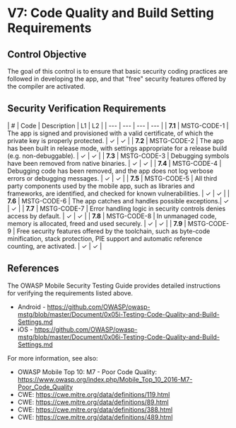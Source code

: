 # V7: Code Quality and Build Setting Requirements

## Control Objective

The goal of this control is to ensure that basic security coding practices are followed in developing the app, and that "free" security features offered by the compiler are activated.

## Security Verification Requirements

| # | Code | Description | L1 | L2 |
| --- | --- | --- | --- |
| **7.1** | MSTG-CODE-1 | The app is signed and provisioned with a valid certificate, of which the private key is properly protected. | ✓ | ✓ |
| **7.2** | MSTG-CODE-2 | The app has been built in release mode, with settings appropriate for a release build (e.g. non-debuggable). | ✓ | ✓ |
| **7.3** | MSTG-CODE-3 | Debugging symbols have been removed from native binaries. | ✓ | ✓ |
| **7.4** | MSTG-CODE-4 | Debugging code has been removed, and the app does not log verbose errors or debugging messages. | ✓ | ✓ |
| **7.5** | MSTG-CODE-5 | All third party components used by the mobile app, such as libraries and frameworks, are identified, and checked for known vulnerabilities. | ✓ | ✓ |
| **7.6** | MSTG-CODE-6 | The app catches and handles possible exceptions.| ✓ | ✓ |
| **7.7** | MSTG-CODE-7 | Error handling logic in security controls denies access by default. | ✓ | ✓ |
| **7.8** | MSTG-CODE-8 | In unmanaged code, memory is allocated, freed and used securely.  | ✓ | ✓ |
| **7.9** | MSTG-CODE-9 | Free security features offered by the toolchain, such as byte-code minification, stack protection, PIE support and automatic reference counting, are activated. | ✓ | ✓ |

<div style="page-break-after: always;"></div>

## References

The OWASP Mobile Security Testing Guide provides detailed instructions for verifying the requirements listed above.

- Android - <https://github.com/OWASP/owasp-mstg/blob/master/Document/0x05i-Testing-Code-Quality-and-Build-Settings.md>
- iOS - <https://github.com/OWASP/owasp-mstg/blob/master/Document/0x06i-Testing-Code-Quality-and-Build-Settings.md>

For more information, see also:

- OWASP Mobile Top 10: M7 - Poor Code Quality: <https://www.owasp.org/index.php/Mobile_Top_10_2016-M7-Poor_Code_Quality>
- CWE: <https://cwe.mitre.org/data/definitions/119.html>
- CWE: <https://cwe.mitre.org/data/definitions/89.html>
- CWE: <https://cwe.mitre.org/data/definitions/388.html>
- CWE: <https://cwe.mitre.org/data/definitions/489.html>
